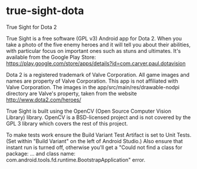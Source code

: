 # true-sight-dota
True Sight for Dota 2

True Sight is a free software (GPL v3) Android app for Dota 2. When you take  a photo of the five enemy
heroes and it will tell you about their abilities, with particular focus on important ones such as
stuns and ultimates. It's available from the Google Play Store:
https://play.google.com/store/apps/details?id=com.carver.paul.dotavision

Dota 2 is a registered trademark of Valve Corporation. All game images and names are property of
Valve Corporation. This app is not affiliated with Valve Corporation. The images in the
app/src/main/res/drawable-nodpi directory are Valve's property, taken from the website
http://www.dota2.com/heroes/

True Sight is built using the OpenCV (Open Source Computer Vision Library) library. OpenCV is a
BSD-licensed project and is not covered by the GPL 3 library which covers the rest of this project.


To make tests work ensure the Build Variant Test Artifact is set to Unit Tests. (Set within "Build
Variant" on the left of Android Studio.) Also ensure that instant run is turned off, otherwise
you'll get a "Could not find a class for package: ... and class name:
com.android.tools.fd.runtime.BootstrapApplication" error.
